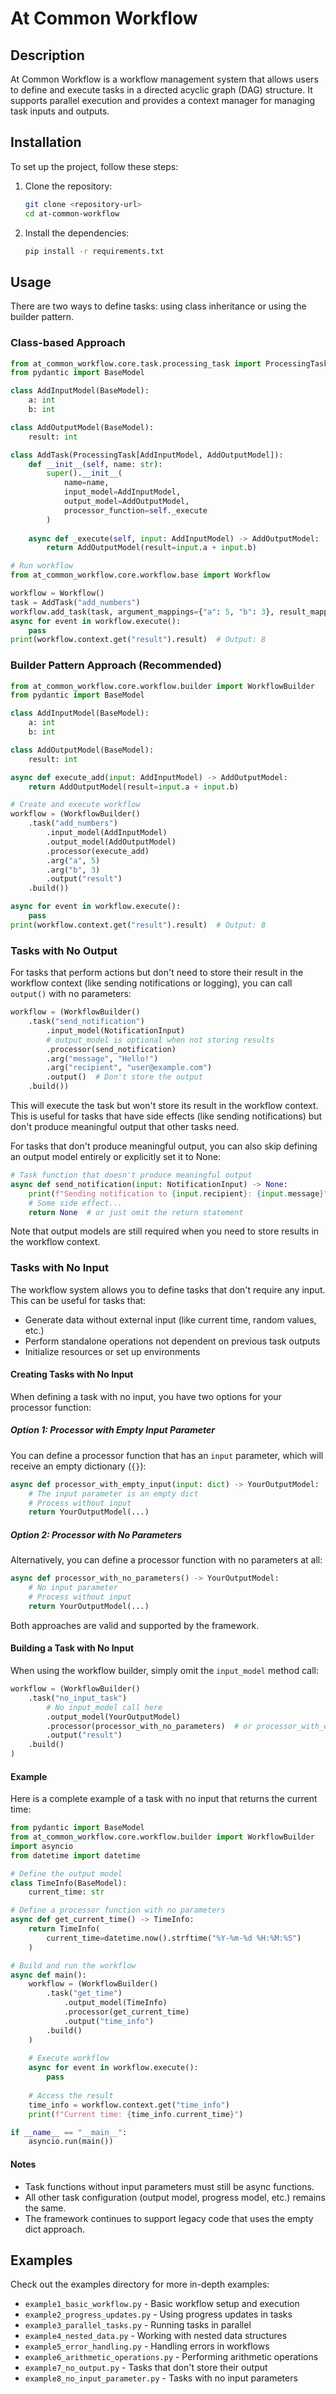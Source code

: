 # At Common Workflow

## Description
At Common Workflow is a workflow management system that allows users to define and execute tasks in a directed acyclic graph (DAG) structure. It supports parallel execution and provides a context manager for managing task inputs and outputs.

## Installation
To set up the project, follow these steps:

1. Clone the repository:
   ```bash
   git clone <repository-url>
   cd at-common-workflow
   ```
2. Install the dependencies:
   ```bash
   pip install -r requirements.txt
   ```

## Usage
There are two ways to define tasks: using class inheritance or using the builder pattern.

### Class-based Approach
```python
from at_common_workflow.core.task.processing_task import ProcessingTask
from pydantic import BaseModel

class AddInputModel(BaseModel):
    a: int
    b: int

class AddOutputModel(BaseModel):
    result: int

class AddTask(ProcessingTask[AddInputModel, AddOutputModel]):
    def __init__(self, name: str):
        super().__init__(
            name=name,
            input_model=AddInputModel,
            output_model=AddOutputModel,
            processor_function=self._execute
        )
    
    async def _execute(self, input: AddInputModel) -> AddOutputModel:
        return AddOutputModel(result=input.a + input.b)

# Run workflow
from at_common_workflow.core.workflow.base import Workflow

workflow = Workflow()
task = AddTask("add_numbers")
workflow.add_task(task, argument_mappings={"a": 5, "b": 3}, result_mapping="result")
async for event in workflow.execute():
    pass
print(workflow.context.get("result").result)  # Output: 8
```

### Builder Pattern Approach (Recommended)
```python
from at_common_workflow.core.workflow.builder import WorkflowBuilder
from pydantic import BaseModel

class AddInputModel(BaseModel):
    a: int
    b: int

class AddOutputModel(BaseModel):
    result: int

async def execute_add(input: AddInputModel) -> AddOutputModel:
    return AddOutputModel(result=input.a + input.b)

# Create and execute workflow
workflow = (WorkflowBuilder()
    .task("add_numbers")
        .input_model(AddInputModel)
        .output_model(AddOutputModel)
        .processor(execute_add)
        .arg("a", 5)
        .arg("b", 3)
        .output("result")
    .build())

async for event in workflow.execute():
    pass
print(workflow.context.get("result").result)  # Output: 8
```

### Tasks with No Output
For tasks that perform actions but don't need to store their result in the workflow context (like sending notifications or logging), you can call `output()` with no parameters:

```python
workflow = (WorkflowBuilder()
    .task("send_notification")
        .input_model(NotificationInput)
        # output_model is optional when not storing results
        .processor(send_notification)
        .arg("message", "Hello!")
        .arg("recipient", "user@example.com")
        .output()  # Don't store the output
    .build())
```

This will execute the task but won't store its result in the workflow context. This is useful for tasks that have side effects (like sending notifications) but don't produce meaningful output that other tasks need.

For tasks that don't produce meaningful output, you can also skip defining an output model entirely or explicitly set it to None:

```python
# Task function that doesn't produce meaningful output
async def send_notification(input: NotificationInput) -> None:
    print(f"Sending notification to {input.recipient}: {input.message}")
    # Some side effect...
    return None  # or just omit the return statement
```

Note that output models are still required when you need to store results in the workflow context.

### Tasks with No Input

The workflow system allows you to define tasks that don't require any input. This can be useful for tasks that:

- Generate data without external input (like current time, random values, etc.)
- Perform standalone operations not dependent on previous task outputs
- Initialize resources or set up environments

#### Creating Tasks with No Input

When defining a task with no input, you have two options for your processor function:

##### Option 1: Processor with Empty Input Parameter

You can define a processor function that has an `input` parameter, which will receive an empty dictionary (`{}`):

```python
async def processor_with_empty_input(input: dict) -> YourOutputModel:
    # The input parameter is an empty dict
    # Process without input
    return YourOutputModel(...)
```

##### Option 2: Processor with No Parameters

Alternatively, you can define a processor function with no parameters at all:

```python
async def processor_with_no_parameters() -> YourOutputModel:
    # No input parameter
    # Process without input
    return YourOutputModel(...)
```

Both approaches are valid and supported by the framework.

#### Building a Task with No Input

When using the workflow builder, simply omit the `input_model` method call:

```python
workflow = (WorkflowBuilder()
    .task("no_input_task")
        # No input_model call here
        .output_model(YourOutputModel)
        .processor(processor_with_no_parameters)  # or processor_with_empty_input
        .output("result")
    .build()
)
```

#### Example

Here is a complete example of a task with no input that returns the current time:

```python
from pydantic import BaseModel
from at_common_workflow.core.workflow.builder import WorkflowBuilder
import asyncio
from datetime import datetime

# Define the output model
class TimeInfo(BaseModel):
    current_time: str

# Define a processor function with no parameters
async def get_current_time() -> TimeInfo:
    return TimeInfo(
        current_time=datetime.now().strftime("%Y-%m-%d %H:%M:%S")
    )

# Build and run the workflow
async def main():
    workflow = (WorkflowBuilder()
        .task("get_time")
            .output_model(TimeInfo)
            .processor(get_current_time)
            .output("time_info")
        .build()
    )
    
    # Execute workflow
    async for event in workflow.execute():
        pass
    
    # Access the result
    time_info = workflow.context.get("time_info")
    print(f"Current time: {time_info.current_time}")

if __name__ == "__main__":
    asyncio.run(main())
```

#### Notes

- Task functions without input parameters must still be async functions.
- All other task configuration (output model, progress model, etc.) remains the same.
- The framework continues to support legacy code that uses the empty dict approach.

## Examples
Check out the examples directory for more in-depth examples:

- `example1_basic_workflow.py` - Basic workflow setup and execution
- `example2_progress_updates.py` - Using progress updates in tasks
- `example3_parallel_tasks.py` - Running tasks in parallel
- `example4_nested_data.py` - Working with nested data structures
- `example5_error_handling.py` - Handling errors in workflows
- `example6_arithmetic_operations.py` - Performing arithmetic operations
- `example7_no_output.py` - Tasks that don't store their output
- `example8_no_input_parameter.py` - Tasks with no input parameters